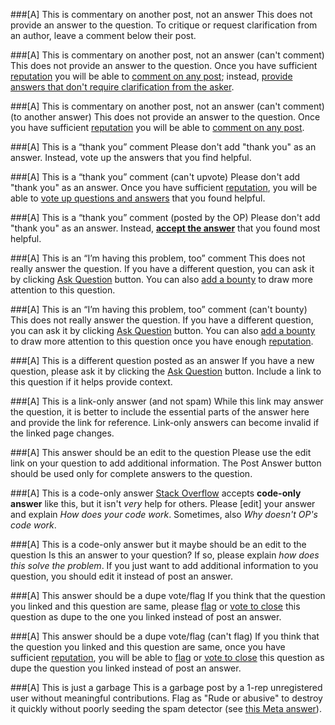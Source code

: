 ###[A] This is commentary on another post, not an answer
This does not provide an answer to the question. To critique or request clarification from an author, leave a comment below their post.

###[A] This is commentary on another post, not an answer (can't comment)
This does not provide an answer to the question. Once you have sufficient [reputation](//$SITEURL$/help/whats-reputation) you will be able to [comment on any post](//$SITEURL$//privileges/comment); instead, [provide answers that don't require clarification from the asker](//meta.stackexchange.com/questions/214173).

###[A] This is commentary on another post, not an answer (can't comment) (to another answer)
This does not provide an answer to the question. Once you have sufficient [reputation](//stackoverflow.com/help/whats-reputation) you will be able to [comment on any post](//stackoverflow.com//privileges/comment).

###[A] This is a “thank you” comment
Please don't add "thank you" as an answer. Instead, vote up the answers that you find helpful.

###[A] This is a “thank you” comment (can't upvote)
Please don't add "thank you" as an answer. Once you have sufficient [reputation](//$SITEURL$/help/whats-reputation), you will be able to [vote up questions and answers](//$SITEURL$/privileges/vote-up) that you found helpful.

###[A] This is a “thank you” comment (posted by the OP)
Please don't add "thank you" as an answer. Instead, **[accept the answer](http://stackoverflow.com/help/accepted-answer)** that you found most helpful.

###[A] This is an “I’m having this problem, too” comment
This does not really answer the question. If you have a different question, you can ask it by clicking [Ask Question](//$SITEURL$/questions/ask) button. You can also [add a bounty](//$SITEURL$/privileges/set-bounties) to draw more attention to this question.

###[A] This is an “I’m having this problem, too” comment (can't bounty)
This does not really answer the question. If you have a different question, you can ask it by clicking [Ask Question](//$SITEURL$/questions/ask) button. You can also [add a bounty](//$SITEURL$/privileges/set-bounties) to draw more attention to this question once you have enough [reputation](//$SITEURL$/help/whats-reputation).

###[A] This is a different question posted as an answer
If you have a new question, please ask it by clicking the [Ask Question](//$SITEURL$/questions/ask) button. Include a link to this question if it helps provide context.

###[A] This is a link-only answer (and not spam)
While this link may answer the question, it is better to include the essential parts of the answer here and provide the link for reference. Link-only answers can become invalid if the linked page changes.

###[A] This answer should be an edit to the question
Please use the edit link on your question to add additional information. The Post Answer button should be used only for complete answers to the question.

###[A] This is a code-only answer
[Stack Overflow](//$SITEURL$) accepts **code-only answer** like this, but it isn't *very* help for others. Please [edit] your answer and explain *How does your code work*. Sometimes, also *Why doesn't OP's code work*.

###[A] This is a code-only answer but it maybe should be an edit to the question
Is this an answer to your question? If so, please explain *how does this solve the problem*. If you just want to add additional information to you question, you should edit it instead of post an answer.

###[A] This answer should be a dupe vote/flag
If you think that the question you linked and this question are same, please [flag](//$SITEURL$/privileges/flag-posts) or [vote to close](//$SITEURL$/privileges/close-questions) this question as dupe to the one you linked instead of post an answer.

###[A] This answer should be a dupe vote/flag (can't flag)
If you think that the question you linked and this question are same, once you have sufficient [reputation](//$SITEURL$/help/whats-reputation), you will be able to [flag](//$SITEURL$/privileges/flag-posts) or [vote to close](//$SITEURL$/privileges/close-questions) this question as dupe the question you linked instead of post an answer.

###[A] This is just a garbage
This is a garbage post by a 1-rep unregistered user without meaningful contributions. Flag as "Rude or abusive" to destroy it quickly without poorly seeding the spam detector (see [this Meta answer](http://meta.stackoverflow.com/a/317611/4174897)).
